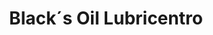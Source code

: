 ---
title: "Black´s Oil Lubricentro"
url: /cipolletti/black-s-oil-lubricentro/
shop: Autowerkstatt
---